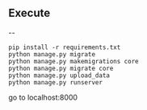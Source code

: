## Execute
--

	pip install -r requirements.txt
	python manage.py migrate
	python manage.py makemigrations core
	python manage.py migrate core
	python manage.py upload_data
	python manage.py runserver


go to localhost:8000
